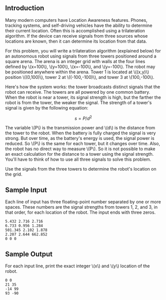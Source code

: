 ## Introduction

Many modern computers have Location Awareness features. Phones, tracking systems, and self-driving vehicles have the ability to determine their current location. Often this is accomplished using a trilateration algorithm. If the device can receive signals from three sources whose locations are known, then it can determine its location from that data.

For this problem, you will write a trilateration algorithm (explained below) for an autonomous robot using signals from three towers positioned around a square arena. The arena is an integer grid with walls at the four lines defined by \\(x=100\\), \\(y=100\\), \\(x=-100\\), and \\(y=-100\\). The robot may be positioned anywhere within the arena. Tower 1 is located at \\((x,y)\\) position \\((0,100)\\), tower 2 at \\((-100,-100)\\), and tower 3 at \\(100,-100\\).

Here's how the system works: the tower broadcasts distinct signals that the robot can receive. The towers are all powered by one common battery. When the robot is near a tower, its signal strength is high, but the farther the robot is from the tower, the weaker the signal. The strength of a tower's signal is given by the following equation:

$$s=P/d^2$$

The variable \\(P\\) is the transmission power and \\(d\\) is the distance from the tower to the robot. When the battery is fully charged the signal is very strong. But over time, as the battery's energy is used, the signal power is reduced. So \\(P\\) is the same for each tower, but it changes over time. Also, the robot has no direct way to measure \\(P\\). So it is not possible to make an exact calculation for the distance to a tower using the signal strength. You'll have to think of how to use all three signals to solve this problem.

Use the signals from the three towers to determine the robot's location on the grid.

## Sample Input
Each line of input has three floating-point number separated by one or more spaces. These numbers are the signal strengths from towers 1, 2, and 3, in that order, for each location of the robot. The input ends with three zeros.
```
5.432 2.716 2.716
6.733 0.956 1.284
501.345 2.102 1.878
2.207 2.644 662.852
0 0 0
```

## Sample Output
For each input line, print the exact integer \\(x\\) and \\(y\\) location of the robot.
```
0 0
21 35
-14 99
93 -90
```